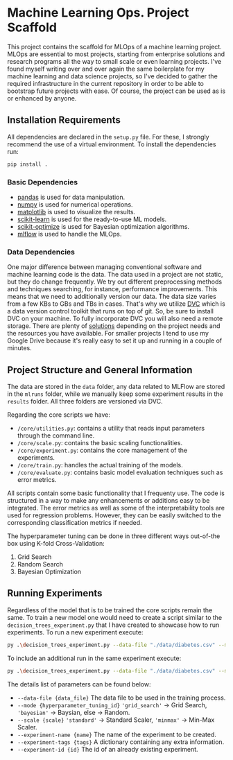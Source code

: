 # Machine Learning Ops. Project Scaffold
This project contains the scaffold for MLOps of a machine learning project.
MLOps are essential to most projects, starting from enterprise solutions and research
programs all the way to small scale or even learning projects. I've found myself
writing over and over again the same boilerplate for my machine learning and
data science projects, so I've decided to gather the required infrastructure
in the current repository in order to be able to bootstrap future projects with
ease. Of course, the project can be used as is or enhanced by anyone.

## Installation Requirements
All dependencies are declared in the `setup.py` file. For these, I strongly
recommend the use of a virtual environment. To install the dependencies run:
```bash
pip install .
```

### Basic Dependencies
- [pandas](https://github.com/pandas-dev/pandas/) is used for data manipulation.
- [numpy](https://github.com/numpy/numpy) is used for numerical operations.
- [matplotlib](https://github.com/matplotlib/matplotlib) is used to visualize the results.
- [scikit-learn](https://github.com/scikit-learn/scikit-learn) is used for the ready-to-use ML models.
- [scikit-optimize](https://github.com/scikit-optimize/scikit-optimize) is used for Bayesian optimization algorithms.
- [mlflow](https://github.com/mlflow/mlflow/) is used to handle the MLOps.

### Data Dependencies
One major difference between managing conventional software and machine learning
code is the data. The data used in a project are not static, but they do change
frequently. We try out different preprocessing methods and techniques searching,
for instance, performance improvements. This means that we need to additionally
version our data. The data size varies from a few KBs to GBs and TBs in cases.
That's why we utilize [DVC](https://github.com/iterative/dvc) which is a data
version control toolkit that runs on top of git. So, be sure to install DVC on your
machine. To fully incorporate DVC you will also need a remote storage. There are
plenty of [solutions](https://dvc.org/doc/user-guide/data-management/remote-storage)
depending on the project needs and the resources you have available. For smaller
projects I tend to use my Google Drive because it's really easy to set it up and
running in a couple of minutes.

## Project Structure and General Information
The data are stored in the `data` folder, any data related to MLFlow are stored
in the `mlruns` folder, while we manually keep some experiment results in the
`results` folder. All three folders are versioned via DVC.

Regarding the core scripts we have:
- `/core/utilities.py`: contains a utility that reads input parameters through the command line.
- `/core/scale.py`: contains the basic scaling functionalities.
- `/core/experiment.py`: contains the core management of the experiments.
- `/core/train.py`: handles the actual training of the models.
- `/core/evaluate.py`: contains basic model evaluation techniques such as error metrics.

All scripts contain some basic functionality that I frequenty use. The code is
structured in a way to make any enhancements or additions easy to be integrated.
The error metrics as well as some of the interpretability tools are used for
regression problems. However, they can be easily switched to the corresponding
classification metrics if needed.

The hyperparameter tuning can be done in three different ways out-of-the box using
K-fold Cross-Validation:
1) Grid Search
2) Random Search
3) Bayesian Optimization

## Running Experiments
Regardless of the model that is to be trained the core scripts remain the same. To
train a new model one would need to create a script similar to the `decision_trees_experiment.py`
that I have created to showcase how to run experiments. To run a new experiment execute:
```bash
py .\decision_trees_experiment.py --data-file "./data/diabetes.csv" --mode "grid_search"  --experiment-name "Test"
```
To include an additional run in the same experiment execute:
```bash
py .\decision_trees_experiment.py --data-file "./data/diabetes.csv" --mode "bayesian"  --experiment-id {experiment_id}
```

The details list of parameters can be found below:
- `--data-file {data_file}` The data file to be used in the training process.
- `--mode {hyperparameter_tuning_id}` `'grid_search'` -> Grid Search, `'bayesian'` -> Baysian, else -> Random.
- `--scale {scale}` `'standard'` -> Standard Scaler, `'minmax'` -> Min-Max Scaler.
- `--experiment-name {name}` The name of the experiment to be created.
- `--experiment-tags {tags}` A dictionary containing any extra information.
- `--experiment-id {id}` The id of an already existing experiment.